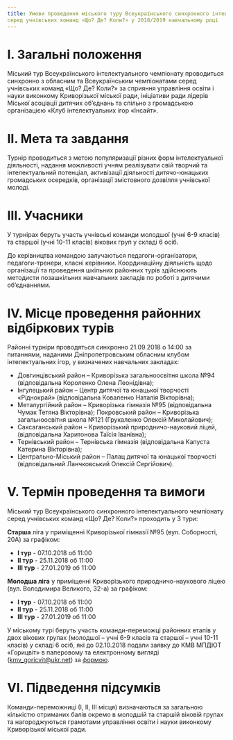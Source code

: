 ```yaml
---
title: Умови проведення міського туру Всеукраїнського синхронного інтелектуального чемпіонату
серед учнівських команд «Що? Де? Коли?» у 2018/2019 навчальному році
---
```


# І. Загальні положення

Міський тур Всеукраїнського інтелектуального чемпіонату проводиться синхронно з обласним та Всеукраїнським чемпіонатами серед учнівських команд «Що? Де? Коли?» за сприяння управління освіти і науки виконкому Криворізької міської ради, ініціативи ради лідерів Міської асоціації дитячих об’єднань та спільно з громадською організацією «Клуб інтелектуальних ігор «Інсайт».

# ІІ. Мета та завдання

Турнір проводиться з метою популяризації різних форм інтелектуальної діяльності, надання можливості учням реалізувати свій творчий та інтелектуальний потенціал, активізації діяльності дитячо-юнацьких громадських осередків, організації змістовного дозвілля учнівської молоді.

# ІІІ. Учасники

У турнірах беруть участь учнівські команди молодшої (учні 6-9 класів) та старшої (учні 10-11 класів) вікових груп у складі 6 осіб.

До керівництва командою залучаються педагоги-організатори, педагоги-тренери, класні керівники. Координаційну діяльність щодо організації та проведення шкільних районних турів здійснюють методисти позашкільних навчальних закладів по роботі з дитячими об’єднаннями.

# ІV. Місце проведення районних відбіркових турів

Районні турніри проводяться синхронно 21.09.2018 о 14:00 за питаннями, наданими Дніпропетровським обласним клубом інтелектуальних ігор, у визначених навчальних закладах:

- Довгинцівський район – Криворізька загальноосвітня школа №94 (відповідальна Короленко Олена Леонідівна);
- Інгулецький район – Центр дитячої та юнацької творчості «Ріднокрай» (відповідальна Коваленко Наталія Вікторівна);
- Металургійний район – Криворізька гімназія №95 (відповідальна Чумак Тетяна Вікторівна);
  Покровський район – Криворізька загальноосвітня школа №121 (Грукаленко Олексій Миколайович);
- Саксаганський район – Криворізький природничо-науковий ліцей, (відповідальна Харитонова Таїсія Іванівна);
- Тернівський район – Тернівська гімназія (відповідальна Капуста Катерина Вікторівна);
- Центрально-Міський район – Палац дитячої та юнацької творчості (відповідальний Ланчковський Олексій Сергійович).

# V. Термін проведення та вимоги

Міський тур Всеукраїнського синхронного інтелектуального чемпіонату серед учнівських команд «Що? Де? Коли?» проходить у 3 тури:

**Старша** ліга у приміщенні Криворізької гімназії №95 (вул. Соборності, 20А) за графіком:

- **І тур** - 07.10.2018 об 11:00
- **ІІ тур** - 25.11.2018 об 11:00
- **ІІІ тур** - 27.01.2019 об 11:00

**Молодша ліга** у приміщенні Криворізького природничо-наукового ліцею (вул. Володимира Великого, 32-а) за графіком:

- **І тур** - 07.10.2018 об 11:00
- **ІІ тур** - 25.11.2018 об 11:00
- **ІІІ тур** - 27.01.2019 об 11:00

У міському турі беруть участь команди-переможці районних етапів у двох вікових групах (молодшої – учні 6-9 класів та старшої – учні 10-11 класів) у складі 6 осіб, які до 02.10.2018 подали заявку до КМВ МПДЮТ «Горицвіт» в паперовому та електронному вигляді (kmv_goricvit@ukr.net) за [формою](заявка.docx).

# VІ. Підведення підсумків

Команди-переможниці (І, ІІ, ІІІ місця) визначаються за загальною кількістю отриманих балів окремо в молодшій та старшій віковій групах та нагороджуються грамотами управління освіти і науки виконкому Криворізької міської ради.
